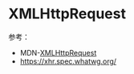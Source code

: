 # XMLHttpRequest

参考：

- MDN-[XMLHttpRequest](https://developer.mozilla.org/zh-CN/docs/Web/API/XMLHttpRequest)
- https://xhr.spec.whatwg.org/
